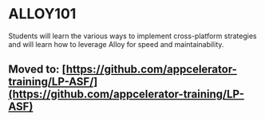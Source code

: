 # ALLOY101

Students will learn the various ways to implement cross-platform strategies and will learn how to leverage Alloy for speed and maintainability.

## Moved to: [https://github.com/appcelerator-training/LP-ASF/](https://github.com/appcelerator-training/LP-ASF)